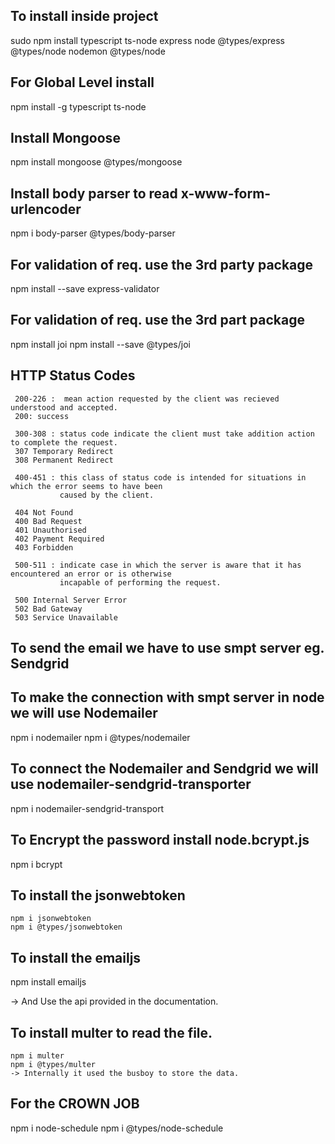 
## To install inside project

sudo npm install typescript ts-node express node @types/express @types/node nodemon @types/node


## For Global Level install

npm install -g typescript ts-node

## Install Mongoose

npm install mongoose @types/mongoose


## Install body parser to read x-www-form-urlencoder

npm i body-parser @types/body-parser


## For validation of req. use the 3rd party package

npm install --save express-validator


## For validation of req. use the 3rd part package

npm install joi
npm install --save @types/joi

## HTTP Status Codes
    
     200-226 :  mean action requested by the client was recieved understood and accepted.
     200: success

     300-308 : status code indicate the client must take addition action to complete the request.
     307 Temporary Redirect 
     308 Permanent Redirect

     400-451 : this class of status code is intended for situations in which the error seems to have been 
               caused by the client.
     
     404 Not Found
     400 Bad Request
     401 Unauthorised
     402 Payment Required
     403 Forbidden

     500-511 : indicate case in which the server is aware that it has encountered an error or is otherwise
               incapable of performing the request.
               
     500 Internal Server Error
     502 Bad Gateway
     503 Service Unavailable


## To send the email we have to use smpt server eg. Sendgrid


## To make the connection with smpt server in node we will use Nodemailer
      
   npm i nodemailer
   npm i @types/nodemailer

  
## To connect the Nodemailer and Sendgrid we will use nodemailer-sendgrid-transporter

   npm i nodemailer-sendgrid-transport   


## To Encrypt the password install node.bcrypt.js

   npm i bcrypt

## To install the jsonwebtoken
   
    npm i jsonwebtoken
    npm i @types/jsonwebtoken

## To install the emailjs
  
   npm install emailjs

   -> And Use the api provided in the documentation.

## To install multer to read the file.

    npm i multer
    npm i @types/multer
    -> Internally it used the busboy to store the data.


## For the CROWN JOB

   npm i node-schedule
   npm i @types/node-schedule
  







